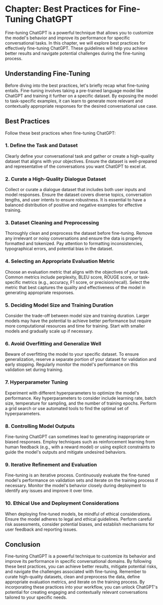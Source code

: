Chapter: Best Practices for Fine-Tuning ChatGPT
===============================================

Fine-tuning ChatGPT is a powerful technique that allows you to customize the model's behavior and improve its performance for specific conversational tasks. In this chapter, we will explore best practices for effectively fine-tuning ChatGPT. These guidelines will help you achieve better results and navigate potential challenges during the fine-tuning process.

Understanding Fine-Tuning
-------------------------

Before diving into the best practices, let's briefly recap what fine-tuning entails. Fine-tuning involves taking a pre-trained language model like ChatGPT and training it further on a specific dataset. By exposing the model to task-specific examples, it can learn to generate more relevant and contextually appropriate responses for the desired conversational use case.

Best Practices
--------------

Follow these best practices when fine-tuning ChatGPT:

### 1. **Define the Task and Dataset**

Clearly define your conversational task and gather or create a high-quality dataset that aligns with your objectives. Ensure the dataset is well-prepared and representative of the conversations you want ChatGPT to excel at.

### 2. **Curate a High-Quality Dialogue Dataset**

Collect or curate a dialogue dataset that includes both user inputs and model responses. Ensure the dataset covers diverse topics, conversation lengths, and user intents to ensure robustness. It is essential to have a balanced distribution of positive and negative examples for effective training.

### 3. **Dataset Cleaning and Preprocessing**

Thoroughly clean and preprocess the dataset before fine-tuning. Remove any irrelevant or noisy conversations and ensure the data is properly formatted and tokenized. Pay attention to formatting inconsistencies, typographical errors, and potential bias in the dataset.

### 4. **Selecting an Appropriate Evaluation Metric**

Choose an evaluation metric that aligns with the objectives of your task. Common metrics include perplexity, BLEU score, ROUGE score, or task-specific metrics (e.g., accuracy, F1 score, or precision/recall). Select the metric that best captures the quality and effectiveness of the model in generating appropriate responses.

### 5. **Deciding Model Size and Training Duration**

Consider the trade-off between model size and training duration. Larger models may have the potential to achieve better performance but require more computational resources and time for training. Start with smaller models and gradually scale up if necessary.

### 6. **Avoid Overfitting and Generalize Well**

Beware of overfitting the model to your specific dataset. To ensure generalization, reserve a separate portion of your dataset for validation and early stopping. Regularly monitor the model's performance on this validation set during training.

### 7. **Hyperparameter Tuning**

Experiment with different hyperparameters to optimize the model's performance. Key hyperparameters to consider include learning rate, batch size, temperature for sampling, and the number of training epochs. Perform a grid search or use automated tools to find the optimal set of hyperparameters.

### 8. **Controlling Model Outputs**

Fine-tuning ChatGPT can sometimes lead to generating inappropriate or biased responses. Employ techniques such as reinforcement learning from human feedback (e.g., with a reward model) or using explicit constraints to guide the model's outputs and mitigate undesired behaviors.

### 9. **Iterative Refinement and Evaluation**

Fine-tuning is an iterative process. Continuously evaluate the fine-tuned model's performance on validation sets and iterate on the training process if necessary. Monitor the model's behavior closely during deployment to identify any issues and improve it over time.

### 10. **Ethical Use and Deployment Considerations**

When deploying fine-tuned models, be mindful of ethical considerations. Ensure the model adheres to legal and ethical guidelines. Perform careful risk assessments, consider potential biases, and establish mechanisms for user feedback and reporting issues.

Conclusion
----------

Fine-tuning ChatGPT is a powerful technique to customize its behavior and improve its performance in specific conversational domains. By following these best practices, you can achieve better results, mitigate potential risks, and navigate the challenges associated with fine-tuning. Remember to curate high-quality datasets, clean and preprocess the data, define appropriate evaluation metrics, and iterate on the training process. By incorporating these practices into your workflow, you can unlock ChatGPT's potential for creating engaging and contextually relevant conversations tailored to your specific needs.
